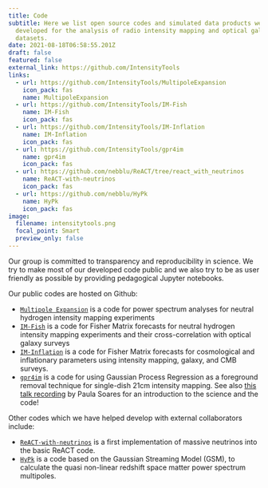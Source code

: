 ```yaml
---
title: Code
subtitle: Here we list open source codes and simulated data products we have
  developed for the analysis of radio intensity mapping and optical galaxy
  datasets.
date: 2021-08-18T06:58:55.201Z
draft: false
featured: false
external_link: https://github.com/IntensityTools
links:
  - url: https://github.com/IntensityTools/MultipoleExpansion
    icon_pack: fas
    name: MultipoleExpansion
  - url: https://github.com/IntensityTools/IM-Fish
    name: IM-Fish
    icon_pack: fas
  - url: https://github.com/IntensityTools/IM-Inflation
    name: IM-Inflation
    icon_pack: fas
  - url: https://github.com/IntensityTools/gpr4im
    name: gpr4im
    icon_pack: fas
  - url: https://github.com/nebblu/ReACT/tree/react_with_neutrinos
    name: ReACT-with-neutrinos
    icon_pack: fas
  - url: https://github.com/nebblu/HyPk
    name: HyPk
    icon_pack: fas
image:
  filename: intensitytools.png
  focal_point: Smart
  preview_only: false
---
```

Our group is committed to transparency and reproducibility in science. We try to make most of our developed code public and we also try to be as user friendly as possible by providing pedagogical Jupyter notebooks. 

Our public codes are hosted on Github:

* [`Multipole Expansion`](https://github.com/IntensityTools/MultipoleExpansion) is a code for power spectrum analyses for neutral hydrogen intensity mapping experiments
* [`IM-Fish`](https://github.com/IntensityTools/IM-Fish) is a code for Fisher Matrix forecasts for neutral hydrogen intensity mapping experiments and their cross-correlation with optical galaxy surveys
* [`IM-Inflation`](https://github.com/IntensityTools/IM-Inflation) is a code for Fisher Matrix forecasts for cosmological and inflationary parameters using intensity mapping, galaxy, and CMB surveys.
* [`gpr4im`](https://github.com/IntensityTools/gpr4im) is a code for using Gaussian Process Regression as a foreground removal technique for single-dish 21cm intensity mapping. See also [this talk recording](https://www.youtube.com/watch?v=PkUfG2yKSPA) by Paula Soares for an introduction to the science and the code!

Other codes which we have helped develop with external collaborators include:

* [`ReACT-with-neutrinos`](https://github.com/nebblu/ReACT/tree/react_with_neutrinos) is a first implementation of massive neutrinos into the basic ReACT code.
* [`HyPk`](https://github.com/nebblu/HyPk) is a code based on the Gaussian Streaming Model (GSM), to calculate the quasi non-linear redshift space matter power spectrum multipoles.